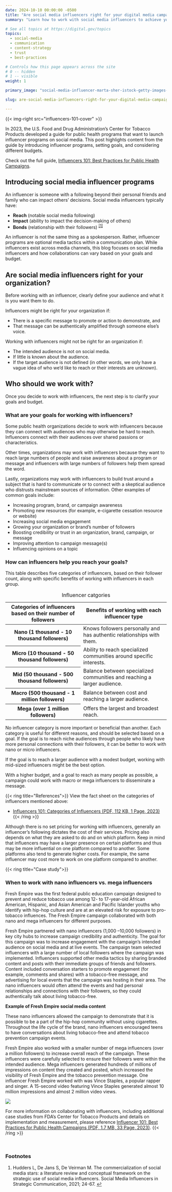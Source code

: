 ```yaml
---
date: 2024-10-10 00:00:00 -0500
title: "Are social media influencers right for your digital media campaign?"
summary: "Learn how to work with social media influencers to achieve your goals, while accounting for different budgets."

# See all topics at https://digital.gov/topics
topics:
  - social-media
  - communication
  - content-strategy
  - trust
  - best-practices

# Controls how this page appears across the site
# 0 -- hidden
# 1 -- visible
weight: 1

primary_image: "social-media-influencer-marta-sher-istock-getty-images-1214053578"

slug: are-social-media-influencers-right-for-your-digital-media-campaign

---
```


{{< img-right src="influencers-101-cover" >}}

In 2023, the U.S. Food and Drug Administration’s Center for Tobacco Products developed a guide for public health programs that want to launch influencer programs on social media. This post highlights content from the guide by introducing influencer programs, setting goals, and considering different budgets.

Check out the full guide, [Influencers 101: Best Practices for Public Health Campaigns](https://digitalmedia.hhs.gov/tobacco/print_materials/CTP-237?locale=en).

## Introducing social media influencer programs

An influencer is someone with a following beyond their personal friends and family who can impact others’ decisions. Social media influencers typically have:

* **Reach** (notable social media following)
* **Impact** (ability to impact the decision-making of others)
* **Bonds** (relationship with their followers) <sup><a aria-describedby="footnote-label" href="#fn1" id="footnotes-ref1">[1]</a></sup>

An influencer is not the same thing as a spokesperson. Rather, influencer programs are optional media tactics within a communication plan. While influencers exist across media channels, this blog focuses on social media influencers and how collaborations can vary based on your goals and budget.

## Are social media influencers right for your organization?

Before working with an influencer, clearly define your audience and what it is you want them to do.  

Influencers might be right for your organization if: 

* There is a specific message to promote or action to demonstrate, and
* That message can be authentically amplified through someone else’s voice.

Working with influencers might not be right for an organization if: 

* The intended audience is not on social media.
* If little is known about the audience. 
* If the target audience is not defined (in other words, we only have a vague idea of who we’d like to reach or their interests are unknown).

## Who should we work with?

Once you decide to work with influencers, the next step is to clarify your goals and budget. 

### What are your goals for working with influencers?

Some public health organizations decide to work with influencers because they can connect with audiences who may otherwise be hard to reach. Influencers connect with their audiences over shared passions or characteristics. 

Other times, organizations may work with influencers because they want to reach large numbers of people and raise awareness about a program or message and influencers with large numbers of followers help them spread the word. 

Lastly, organizations may work with influencers to build trust around a subject that is hard to communicate or to connect with a skeptical audience who distrusts mainstream sources of information. Other examples of common goals include:

* Increasing program, brand, or campaign awareness
* Promoting new resources (for example, e-cigarette cessation resource or website)
* Increasing social media engagement
* Growing your organization or brand’s number of followers
* Boosting credibility or trust in an organization, brand, campaign, or message
* Improving attention to campaign message(s)
* Influencing opinions on a topic

### How can influencers help you reach your goals?

This table describes five categories of influencers, based on their follower count, along with specific benefits of working with influencers in each group.

<table class="usa-table">
<caption>Influencer catgories</caption>
<thead>
<tr>
<th scope="col">Categories of influencers based on their number of followers</th>
<th scope="col">Benefits of working with each influencer type</th>
</tr>
</thead>
<tbody>
<tr>
<th scope="row"><strong>Nano</strong> (1 thousand - 10 thousand followers)</th>
<td>Knows followers personally and has authentic relationships with them.</td>
</tr>
<tr>
<th scope="row"><strong>Micro</strong> (10 thousand - 50 thousand followers)</th>
<td>Ability to reach specialized communities around specific interests.</td>
</tr>
<tr>
<th scope="row"><strong>Mid</strong> (50 thousand - 500 thousand followers)</th>
<td>Balance between specialized communities and reaching a larger audience.</td>
</tr>
<tr>
<th scope="row"><strong>Macro</strong> (500 thousand - 1 million followers)</th>
<td>Balance between cost and reaching a larger audience. </td>
</tr>
<tr>
<th scope="row"><strong>Mega</strong> (over 1 million followers)</th>
<td>Offers the largest and broadest reach.</td>
</tr>
</tbody>
</table>

No influencer category is more important or beneficial than another. Each category is useful for different reasons, and should be selected based on a goal. If the goal is to reach niche audiences through people who likely have more personal connections with their followers, it can be better to work with nano or micro influencers. 

If the goal is to reach a larger audience with a modest budget, working with mid-sized influencers might be the best option. 

With a higher budget, and a goal to reach as many people as possible, a campaign could work with macro or mega influencers to disseminate a message.

{{< ring title="References">}}
View the fact sheet on the categories of influencers mentioned above:

- [Influencers 101: Categories of Influencers (PDF, 112 KB, 1 Page, 2023)](https://digitalmedia.hhs.gov/tobacco/print_materials/CTP-255?locale=en)
{{< /ring >}}

Although there is no set pricing for working with influencers, generally an influencer’s following dictates the cost of their services. Pricing also depends on what they are asked to do and on which platform. Keep in mind that influencers may have a larger presence on certain platforms and thus may be more influential on one platform compared to another. Some platforms also tend to generate higher costs. For example, the same influencer may cost more to work on one platform compared to another.

{{< ring title="Case study">}}
### When to work with nano influencers vs. mega influencers

Fresh Empire was the first federal public education campaign designed to prevent and reduce tobacco use among 12- to 17-year-old African American, Hispanic, and Asian American and Pacific Islander youths who identify with hip-hop culture and are at an elevated risk for exposure to pro-tobacco influences. The Fresh Empire campaign collaborated with both nano and mega influencers for different purposes.

Fresh Empire partnered with nano influencers (1,000 –10,000 followers) in key city hubs to increase campaign credibility and authenticity. The goal for this campaign was to increase engagement with the campaign’s intended audience on social media and at live events. The campaign team selected influencers with a large number of local followers where the campaign was implemented. Influencers supported other media tactics by sharing branded content and posts with their immediate groups of friends and followers. Content included conversation starters to promote engagement (for example, comments and shares) with a tobacco-free message, and advertising for local events that the campaign was hosting in their area. The nano influencers would often attend the events and had personal relationships and connections with their followers, so they could authentically talk about living tobacco-free.

**Example of Fresh Empire social media content**

These nano influencers allowed the campaign to demonstrate that it is possible to be a part of the hip-hop community without using cigarettes. Throughout the life cycle of the brand, nano influencers encouraged teens to have conversations about living tobacco-free and attend tobacco prevention campaign events.

Fresh Empire also worked with a smaller number of mega influencers (over a million followers) to increase overall reach of the campaign. These influencers were carefully selected to ensure their followers were within the intended audience. Mega influencers generated hundreds of millions of impressions on content they created and posted, which increased the visibility of Fresh Empire and the tobacco prevention message. One influencer Fresh Empire worked with was Vince Staples, a popular rapper and singer. A 15-second video featuring Vince Staples generated almost 10 million impressions and almost 2 million video views.

<img src="https://s3.amazonaws.com/digitalgov/fda-hhs-influencers-101-tobacco-free-fresh.png" style="text-align: center;">

For more information on collaborating with influencers, including additional case studies from FDA’s Center for Tobacco Products and details on implementation and measurement, please reference [Influencer 101: Best Practices for Public Health Campaigns (PDF, 1.7 MB, 33 Page, 2023)](https://digitalmedia.hhs.gov/tobacco/print_materials/CTP-237?locale=en).
{{< /ring >}}

<br>

<div class="dg-footnote">
<h3 class="dg-footnote__heading" id="footnote-label">Footnotes</h3>
<ol class="dg-footnote__list">
<li class="dg-footnote__list-item" id="fn1">Hudders L, De Jans S, De Veirman M. The commercialization of social media stars: a literature review and conceptual framework on the strategic use of social media influencers. Social Media Influencers in Strategic Communication, 2021; 24-67. <a href="#footnotes-ref1" aria-label="Back to content">↩</a></li>
</ol>
</div>
